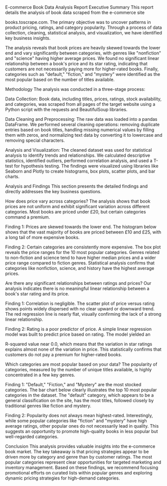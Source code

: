 E-commerce Book Data Analysis Report
Executive Summary
This report details the analysis of book data scraped from the e-commerce site 

books.toscrape.com. The primary objective was to uncover patterns in product pricing, ratings, and category popularity. Through a process of data collection, cleaning, statistical analysis, and visualization, we have identified key business insights.


The analysis reveals that book prices are heavily skewed towards the lower end and vary significantly between categories, with genres like "nonfiction" and "science" having higher average prices. We found no significant linear relationship between a book's price and its star rating, indicating that customers are not necessarily paying more for higher-rated books. Finally, categories such as "default," "fiction," and "mystery" were identified as the most popular based on the number of titles available.

Methodology
The analysis was conducted in a three-stage process:


Data Collection: Book data, including titles, prices, ratings, stock availability, and categories, was scraped from all pages of the target website using a Python script with the requests and BeautifulSoup libraries.


Data Cleaning and Preprocessing: The raw data was loaded into a pandas DataFrame. We performed several cleaning operations: removing duplicate entries based on book titles, handling missing numerical values by filling them with zeros, and normalizing text data by converting it to lowercase and removing special characters.


Analysis and Visualization: The cleaned dataset was used for statistical analysis to identify trends and relationships. We calculated descriptive statistics, identified outliers, performed correlation analysis, and used a T-test for hypothesis testing. The findings were visualized using libraries like Seaborn and Plotly to create histograms, box plots, scatter plots, and bar charts.



Analysis and Findings
This section presents the detailed findings and directly addresses the key business questions.

How does price vary across categories?
The analysis shows that book prices are not uniform and exhibit significant variation across different categories. Most books are priced under £20, but certain categories command a premium.

Finding 1: Prices are skewed towards the lower end.
The histogram below shows that the vast majority of books are priced between £10 and £25, with a long tail of more expensive books.

Finding 2: Certain categories are consistently more expensive.
The box plot reveals the price ranges for the 10 most popular categories. Genres related to non-fiction and science tend to have higher median prices and a wider price range compared to fiction genres. Statistical analysis confirms that categories like nonfiction, science, and history have the highest average prices.

Are there any significant relationships between ratings and prices?
Our analysis indicates there is no meaningful linear relationship between a book's star rating and its price.

Finding 1: Correlation is negligible.
The scatter plot of price versus rating shows points widely dispersed with no clear upward or downward trend. The red regression line is nearly flat, visually confirming the lack of a strong linear relationship.

Finding 2: Rating is a poor predictor of price.
A simple linear regression model was built to predict price based on rating. The model yielded an 

R-squared value near 0.0, which means that the variation in star ratings explains almost none of the variation in price. This statistically confirms that customers do not pay a premium for higher-rated books.

Which categories are most popular based on your data?
The popularity of categories, measured by the number of unique titles available, is highly concentrated in a few key genres.

Finding 1: "Default," "Fiction," and "Mystery" are the most stocked categories.
The bar chart below clearly illustrates the top 10 most popular categories in the dataset. The "default" category, which appears to be a general classification on the site, has the most titles, followed closely by traditional genres like fiction and mystery.

Finding 2: Popularity does not always mean highest-rated.
Interestingly, while some popular categories like "fiction" and "mystery" have high average ratings, other popular ones do not necessarily lead in quality. This suggests an opportunity to promote high-quality books in less popular but well-regarded categories.

Conclusion
This analysis provides valuable insights into the e-commerce book market. The key takeaway is that pricing strategies appear to be driven more by category and genre than by customer ratings. The most popular categories represent clear opportunities for targeted marketing and inventory management. Based on these findings, we recommend focusing promotional efforts on curated lists within popular genres and exploring dynamic pricing strategies for high-demand categories.